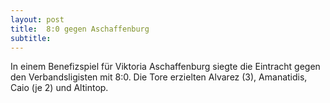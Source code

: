 ```yaml
---
layout: post
title:  8:0 gegen Aschaffenburg
subtitle:  
---
```


In einem Benefizspiel für Viktoria Aschaffenburg siegte die Eintracht gegen den Verbandsligisten mit 8:0. Die Tore erzielten Alvarez (3), Amanatidis, Caio (je 2) und Altintop.


